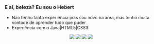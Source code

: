 ### E aí, beleza?  Eu sou o Hebert 

- Não tenho tanta experiência pois sou novo na área, mas tenho muita vontade de aprender tudo que puder
- Experiência com o Java|HTML5|CSS3


<div align="center">
  <a href="https://github.com/hebertberamos">


<a href="https://www.instagram.com/hebertrb/"  target="_blank"><img src="https://img.shields.io/badge/-Instagram-%23E4405F?style=for-the-badge&logo=instagram&logoColor=white" target="_blank"></a>
 <a href = "mailto:hebertramos09@gmail.com"><img src="https://img.shields.io/badge/-Gmail-%23333?style=for-the-badge&logo=gmail&logoColor=white" target="_blank"></a>
 <a href="https://www.linkedin.com/in/hebert-benigno-4b3a6a244/" target="_blank"><img src="https://img.shields.io/badge/-LinkedIn-%230077B5?style=for-the-badge&logo=linkedin&logoColor=white" target="_blank"></a>
 <a href="https://web.telegram.org/k/" target= "blank"><img src="https://img.shields.io/badge/Telegram-2CA5E0?style=for-the-badge&logo=telegram&logoColor=white" target= "blank"></a>
